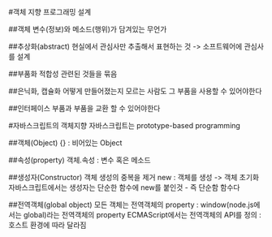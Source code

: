 #객체 지향 프로그래밍
설계

##객체
변수(정보)와 메소드(행위)가 담겨있는 무언가

##추상화(abstract)
현실에서 관심사만 추출해서 표현하는 것 -> 소프트웨어에 관심사를 설계

##부품화
적합성
관련된 것들을 묶음

##은닉화, 캡슐화
어떻게 만들어졌는지 모르는 사람도 그 부품을 사용할 수 있어야한다

##인터페이스
부품과 부품을 교환 할 수 있어야한다


#자바스크립트의 객체지향
자바스크립트는 prototype-based programming

##객체(Object)
{} : 비어있는 Object

##속성(property)
객체.속성 : 변수 혹은 메소드

##생성자(Constructor)
객체 생성의 중복을 제거
new : 객체를 생성 -> 객체 초기화
자바스크립트에서는 생성자는 단순한 함수에 new를 붙인것 - 즉 단순함 함수다

##전역객체(global object)
모든 객체는 전역객체의 property : window(node.js에서는 global)라는 전역객체의 property
ECMAScript에서는 전역객체의 API를 정의 : 호스트 환경에 따라 달라짐